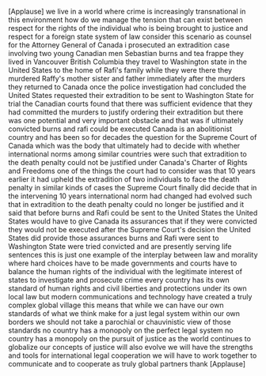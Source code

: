 
[Applause]
we live in a world where crime is
increasingly transnational in this
environment how do we manage the tension
that can exist between respect for the
rights of the individual who is being
brought to justice and respect for a
foreign state system of law consider
this scenario as counsel for the
Attorney General of Canada i prosecuted
an extradition case involving two young
Canadian men Sebastian burns and tea
frappe they lived in Vancouver British
Columbia they travel to Washington state
in the United States to the home of
Rafi&#39;s family while they were there they
murdered Raffy&#39;s mother sister and
father immediately after the murders
they returned to Canada once the police
investigation had concluded the United
States requested their extradition to be
sent to Washington State for trial the
Canadian courts found that there was
sufficient evidence that they had
committed the murders to justify
ordering their extradition but there was
one potential and very important
obstacle and that was if ultimately
convicted burns and rafi could be
executed Canada is an abolitionist
country and has been so for decades the
question for the Supreme Court of Canada
which was the body that ultimately had
to decide with whether international
norms among similar countries were such
that extradition to the death penalty
could not be justified under Canada&#39;s
Charter of Rights and Freedoms one of
the things
the court had to consider was that 10
years earlier it had upheld the
extradition of two individuals to face
the death penalty in similar kinds of
cases the Supreme Court finally did
decide that in the intervening 10 years
international norm had changed had
evolved such that in extradition to the
death penalty could no longer be
justified and it said that before burns
and Rafi could be sent to the United
States the United States would have to
give Canada its assurances that if they
were convicted they would not be
executed after the Supreme Court&#39;s
decision the United States did provide
those assurances burns and Rafi were
sent to Washington State were tried
convicted and are presently serving life
sentences this is just one example of
the interplay between law and morality
where hard choices have to be made
governments and courts have to balance
the human rights of the individual with
the legitimate interest of states to
investigate and prosecute crime every
country has its own standard of human
rights and civil liberties and
protections under its own local law but
modern communications and technology
have created a truly complex global
village this means that while we can
have our own standards of what we think
make for a just legal system within our
own borders we should not take a
parochial or chauvinistic view of those
standards no country has a monopoly on
the perfect legal system no country has
a monopoly on the pursuit of justice as
the world continues to globalize
our concepts of justice will also evolve
we will have the strengths and tools for
international legal cooperation we will
have to work together to communicate and
to cooperate as truly global partners
thank
[Applause]
